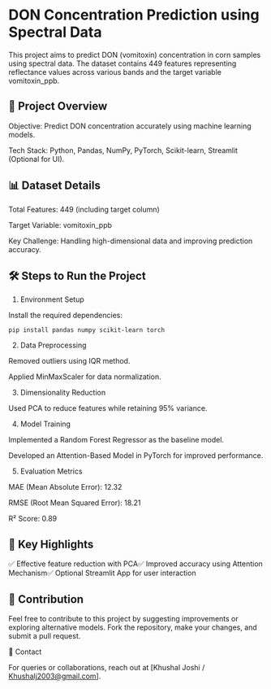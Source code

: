 # DON Concentration Prediction using Spectral Data

This project aims to predict DON (vomitoxin) concentration in corn samples using spectral data. The dataset contains 449 features representing reflectance values across various bands and the target variable vomitoxin_ppb.

## 🚀 Project Overview

Objective: Predict DON concentration accurately using machine learning models.

Tech Stack: Python, Pandas, NumPy, PyTorch, Scikit-learn, Streamlit (Optional for UI).

## 📊 Dataset Details

Total Features: 449 (including target column)

Target Variable: vomitoxin_ppb

Key Challenge: Handling high-dimensional data and improving prediction accuracy.


## 🛠️ Steps to Run the Project

1. Environment Setup

Install the required dependencies:
```
pip install pandas numpy scikit-learn torch
```

2. Data Preprocessing

Removed outliers using IQR method.

Applied MinMaxScaler for data normalization.

3. Dimensionality Reduction

Used PCA to reduce features while retaining 95% variance.

4. Model Training

Implemented a Random Forest Regressor as the baseline model.

Developed an Attention-Based Model in PyTorch for improved performance.

5. Evaluation Metrics

MAE (Mean Absolute Error): 12.32

RMSE (Root Mean Squared Error): 18.21

R² Score: 0.89

## 🚨 Key Highlights

✅ Effective feature reduction with PCA✅ Improved accuracy using Attention Mechanism✅ Optional Streamlit App for user interaction


## 🤝 Contribution

Feel free to contribute to this project by suggesting improvements or exploring alternative models. Fork the repository, make your changes, and submit a pull request.

📧 Contact

For queries or collaborations, reach out at [Khushal Joshi / Khushalj2003@gmail.com].






















